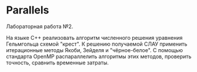 # Parallels

Лабораторная работа №2.

На языке C++ реализовать алгоритм численного решения уравнения Гельмгольца схемой "крест".
К решению получаемой СЛАУ применить итерационные методы Якоби, Зейделя и "чёрное-белое".
С помощью стандарта OpenMP распараллелить алгоритмы этих методов, проверить точность, сравнить временные затраты.
